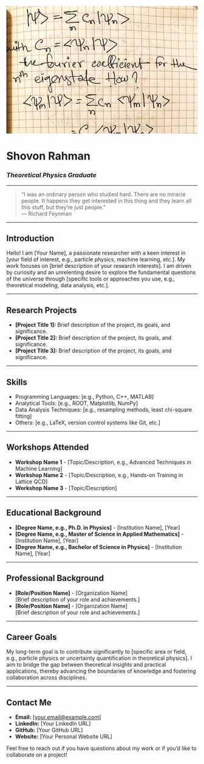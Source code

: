 ![Header Image](assets/images/header.jpeg)

# **Shovon Rahman**

### *Theoretical Physics Graduate*

---

> “I was an ordinary person who studied hard. There are no miracle people. It happens they get interested in this thing and they learn all this stuff, but they’re just people.”  
> — Richard Feynman

---

## **Introduction**
Hello! I am [Your Name], a passionate researcher with a keen interest in [your field of interest, e.g., particle physics, machine learning, etc.]. My work focuses on [brief description of your research interests]. I am driven by curiosity and an unrelenting desire to explore the fundamental questions of the universe through [specific tools or approaches you use, e.g., theoretical modeling, data analysis, etc.].

---

## **Research Projects**
- **[Project Title 1]:** Brief description of the project, its goals, and significance.
- **[Project Title 2]:** Brief description of the project, its goals, and significance.
- **[Project Title 3]:** Brief description of the project, its goals, and significance.

---

## **Skills**
- Programming Languages: [e.g., Python, C++, MATLAB]
- Analytical Tools: [e.g., ROOT, Matplotlib, NumPy]
- Data Analysis Techniques: [e.g., resampling methods, least chi-square fitting]
- Others: [e.g., LaTeX, version control systems like Git, etc.]

---

## **Workshops Attended**
- **Workshop Name 1** - [Topic/Description, e.g., Advanced Techniques in Machine Learning]
- **Workshop Name 2** - [Topic/Description, e.g., Hands-on Training in Lattice QCD]
- **Workshop Name 3** - [Topic/Description]

---

## **Educational Background**
- **[Degree Name, e.g., Ph.D. in Physics]** - [Institution Name], [Year]
- **[Degree Name, e.g., Master of Science in Applied Mathematics]** - [Institution Name], [Year]
- **[Degree Name, e.g., Bachelor of Science in Physics]** - [Institution Name], [Year]

---

## **Professional Background**
- **[Role/Position Name]** - [Organization Name]  
  [Brief description of your role and achievements.]
- **[Role/Position Name]** - [Organization Name]  
  [Brief description of your role and achievements.]

---

## **Career Goals**
My long-term goal is to contribute significantly to [specific area or field, e.g., particle physics or uncertainty quantification in theoretical physics]. I aim to bridge the gap between theoretical insights and practical applications, thereby advancing the boundaries of knowledge and fostering collaboration across disciplines.

---

## **Contact Me**
- **Email:** [your.email@example.com]
- **LinkedIn:** [Your LinkedIn URL]
- **GitHub:** [Your GitHub URL]
- **Website:** [Your Personal Website URL]

Feel free to reach out if you have questions about my work or if you’d like to collaborate on a project!
